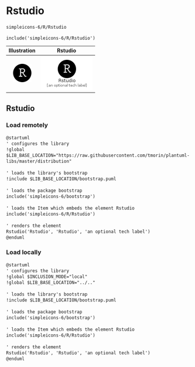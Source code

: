 # Rstudio


```text
simpleicons-6/R/Rstudio
```

```text
include('simpleicons-6/R/Rstudio')
```



| Illustration | Rstudio |
| :---: | :---: |
| ![illustration for Illustration](../../simpleicons-6/R/Rstudio.png) | ![illustration for Rstudio](../../simpleicons-6/R/Rstudio.Local.png) |




## Rstudio

### Load remotely
```plantuml
@startuml
' configures the library
!global $LIB_BASE_LOCATION="https://raw.githubusercontent.com/tmorin/plantuml-libs/master/distribution"

' loads the library's bootstrap
!include $LIB_BASE_LOCATION/bootstrap.puml

' loads the package bootstrap
include('simpleicons-6/bootstrap')

' loads the Item which embeds the element Rstudio
include('simpleicons-6/R/Rstudio')

' renders the element
Rstudio('Rstudio', 'Rstudio', 'an optional tech label')
@enduml
```

### Load locally
```plantuml
@startuml
' configures the library
!global $INCLUSION_MODE="local"
!global $LIB_BASE_LOCATION="../.."

' loads the library's bootstrap
!include $LIB_BASE_LOCATION/bootstrap.puml

' loads the package bootstrap
include('simpleicons-6/bootstrap')

' loads the Item which embeds the element Rstudio
include('simpleicons-6/R/Rstudio')

' renders the element
Rstudio('Rstudio', 'Rstudio', 'an optional tech label')
@enduml
```

